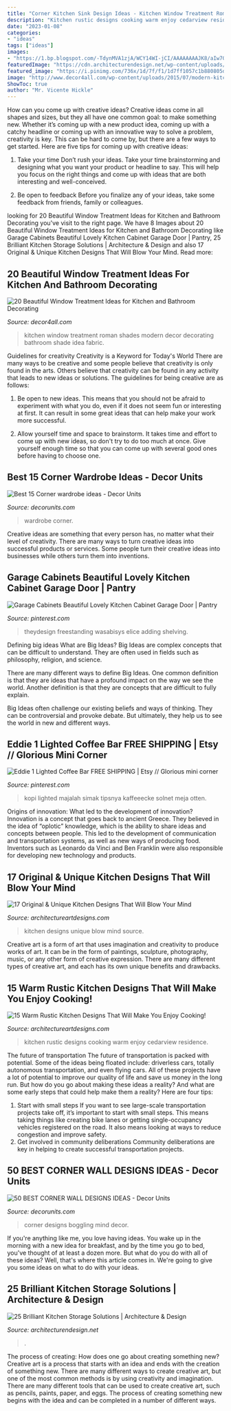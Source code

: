 ```yaml
---
title: "Corner Kitchen Sink Design Ideas - Kitchen Window Treatment Roman Shades Modern Decor Decorating Bathroom Shade Idea Fabric"
description: "Kitchen rustic designs cooking warm enjoy cedarview residence"
date: "2023-01-08"
categories:
- "ideas"
tags: ["ideas"]
images:
- "https://1.bp.blogspot.com/-TdynMVA1zjA/WCY14WI-jCI/AAAAAAAAJK8/aIw7Q43xULAG52D2LDaYtbYMiirumEvFACLcB/s1600/26294.jpg"
featuredImage: "https://cdn.architecturendesign.net/wp-content/uploads/2014/09/25-Mullet-Cabinetry-Kitchen-Corner-Drawers.jpg"
featured_image: "https://i.pinimg.com/736x/1d/7f/f1/1d7ff1057c1b880805dd29dec27b652d.jpg"
image: "http://www.decor4all.com/wp-content/uploads/2015/07/modern-kitchen-decor-roman-shades-window-treatment-ideas-4.jpg"
ShowToc: true
author: "Mr. Vicente Hickle"
---
```



How can you come up with creative ideas?
Creative ideas come in all shapes and sizes, but they all have one common goal: to make something new. Whether it’s coming up with a new product idea, coming up with a catchy headline or coming up with an innovative way to solve a problem, creativity is key. This can be hard to come by, but there are a few ways to get started. Here are five tips for coming up with creative ideas:
1. Take your time
Don’t rush your ideas. Take your time brainstorming and designing what you want your product or headline to say. This will help you focus on the right things and come up with ideas that are both interesting and well-conceived.

2. Be open to feedback
Before you finalize any of your ideas, take some feedback from friends, family or colleagues.

	

		
looking for 20 Beautiful Window Treatment Ideas for Kitchen and Bathroom Decorating you've visit to the right page. We have 8 Images about 20 Beautiful Window Treatment Ideas for Kitchen and Bathroom Decorating like Garage Cabinets Beautiful Lovely Kitchen Cabinet Garage Door | Pantry, 25 Brilliant Kitchen Storage Solutions | Architecture &amp; Design and also 17 Original &amp; Unique Kitchen Designs That Will Blow Your Mind. Read more:
		
    
## 20 Beautiful Window Treatment Ideas For Kitchen And Bathroom Decorating

<img loading=lazy src="http://www.decor4all.com/wp-content/uploads/2015/07/modern-kitchen-decor-roman-shades-window-treatment-ideas-4.jpg" onerror="this.onerror=null;this.src='https://tse1.mm.bing.net/th?id=OIP.s0mz2bCdMcStkUUikV9rYAAAAA&amp;pid=15.1';" alt="20 Beautiful Window Treatment Ideas for Kitchen and Bathroom Decorating">

_Source: decor4all.com_

>kitchen window treatment roman shades modern decor decorating bathroom shade idea fabric. 

	

Guidelines for creativity
Creativity is a Keyword for Today's World
There are many ways to be creative and some people believe that creativity is only found in the arts. Others believe that creativity can be found in any activity that leads to new ideas or solutions. The guidelines for being creative are as follows:

1. Be open to new ideas. This means that you should not be afraid to experiment with what you do, even if it does not seem fun or interesting at first. It can result in some great ideas that can help make your work more successful.

2. Allow yourself time and space to brainstorm. It takes time and effort to come up with new ideas, so don't try to do too much at once. Give yourself enough time so that you can come up with several good ones before having to choose one.


    
## Best 15 Corner Wardrobe Ideas - Decor Units

<img loading=lazy src="https://1.bp.blogspot.com/-NXlnd3Dh59Q/WbW5M_t-nzI/AAAAAAAA5jU/wyUyD3upXCoMv085NJCt0rNTo1JhUnh9QCLcBGAs/s1600/15.jpg" onerror="this.onerror=null;this.src='https://tse3.mm.bing.net/th?id=OIP.GAwy0ww3j6EfZqr1G8JL5QHaLF&amp;pid=15.1';" alt="Best 15 Corner wardrobe ideas - Decor Units">

_Source: decorunits.com_

>wardrobe corner. 

	

Creative ideas are something that every person has, no matter what their level of creativity. There are many ways to turn creative ideas into successful products or services. Some people turn their creative ideas into businesses while others turn them into inventions.

    
## Garage Cabinets Beautiful Lovely Kitchen Cabinet Garage Door | Pantry

<img loading=lazy src="https://i.pinimg.com/736x/3a/68/0f/3a680f981afc6cd08b278f8c98bb8a56.jpg" onerror="this.onerror=null;this.src='https://tse1.mm.bing.net/th?id=OIP.IlFSIxymIWMCW2cxx9q6fQHaLF&amp;pid=15.1';" alt="Garage Cabinets Beautiful Lovely Kitchen Cabinet Garage Door | Pantry">

_Source: pinterest.com_

>theydesign freestanding wasabisys elice adding shelving. 

	

Defining big ideas
What are Big Ideas?
Big Ideas are complex concepts that can be difficult to understand. They are often used in fields such as philosophy, religion, and science.

There are many different ways to define Big Ideas. One common definition is that they are ideas that have a profound impact on the way we see the world. Another definition is that they are concepts that are difficult to fully explain.

Big Ideas often challenge our existing beliefs and ways of thinking. They can be controversial and provoke debate. But ultimately, they help us to see the world in new and different ways.

    
## Eddie 1 Lighted Coffee Bar FREE SHIPPING | Etsy // Glorious Mini Corner

<img loading=lazy src="https://i.pinimg.com/736x/1d/7f/f1/1d7ff1057c1b880805dd29dec27b652d.jpg" onerror="this.onerror=null;this.src='https://tse2.mm.bing.net/th?id=OIP.MHhkSCgr-y48JT2tgydUuAHaJ3&amp;pid=15.1';" alt="Eddie 1 Lighted Coffee Bar FREE SHIPPING | Etsy // Glorious mini corner">

_Source: pinterest.com_

>kopi lighted majalah simak tipsnya kaffeeecke solnet meja otten. 

	

Origins of innovation: What led to the development of innovation?
Innovation is a concept that goes back to ancient Greece. They believed in the idea of “oplotic” knowledge, which is the ability to share ideas and concepts between people. This led to the development of communication and transportation systems, as well as new ways of producing food. Inventors such as Leonardo da Vinci and Ben Franklin were also responsible for developing new technology and products.

    
## 17 Original &amp; Unique Kitchen Designs That Will Blow Your Mind

<img loading=lazy src="https://www.architectureartdesigns.com/wp-content/uploads/2016/05/9-65-630x891.jpg" onerror="this.onerror=null;this.src='https://tse4.mm.bing.net/th?id=OIP.fbVUEPbjE7AOUutwN6ZC7AHaKe&amp;pid=15.1';" alt="17 Original &amp; Unique Kitchen Designs That Will Blow Your Mind">

_Source: architectureartdesigns.com_

>kitchen designs unique blow mind source. 

	

Creative art is a form of art that uses imagination and creativity to produce works of art. It can be in the form of paintings, sculpture, photography, music, or any other form of creative expression. There are many different types of creative art, and each has its own unique benefits and drawbacks.

    
## 15 Warm Rustic Kitchen Designs That Will Make You Enjoy Cooking!

<img loading=lazy src="https://www.architectureartdesigns.com/wp-content/uploads/2015/01/15-Warm-Rustic-Kitchen-Designs-That-Will-Make-You-Enjoy-Cooking-9-630x420.jpg" onerror="this.onerror=null;this.src='https://tse1.mm.bing.net/th?id=OIP.qkfmojB2bsat8h_HCFxkEwHaE8&amp;pid=15.1';" alt="15 Warm Rustic Kitchen Designs That Will Make You Enjoy Cooking!">

_Source: architectureartdesigns.com_

>kitchen rustic designs cooking warm enjoy cedarview residence. 

	

The future of transportation
The future of transportation is packed with potential. Some of the ideas being floated include: driverless cars, totally autonomous transportation, and even flying cars. All of these projects have a lot of potential to improve our quality of life and save us money in the long run. But how do you go about making these ideas a reality? And what are some early steps that could help make them a reality? Here are four tips: 
1. Start with small steps 
If you want to see large-scale transportation projects take off, it’s important to start with small steps. This means taking things like creating bike lanes or getting single-occupancy vehicles registered on the road. It also means looking at ways to reduce congestion and improve safety. 
2. Get involved in community deliberations 
Community deliberations are key in helping to create successful transportation projects.

    
## 50 BEST CORNER WALL DESIGNS IDEAS - Decor Units

<img loading=lazy src="https://1.bp.blogspot.com/-TdynMVA1zjA/WCY14WI-jCI/AAAAAAAAJK8/aIw7Q43xULAG52D2LDaYtbYMiirumEvFACLcB/s1600/26294.jpg" onerror="this.onerror=null;this.src='https://tse1.mm.bing.net/th?id=OIP.4zF8RVUK_jJLlKOmALCGkQHaLH&amp;pid=15.1';" alt="50 BEST CORNER WALL DESIGNS IDEAS - Decor Units">

_Source: decorunits.com_

>corner designs boggling mind decor. 

	

If you're anything like me, you love having ideas. You wake up in the morning with a new idea for breakfast, and by the time you go to bed, you've thought of at least a dozen more. But what do you do with all of these ideas? Well, that's where this article comes in. We're going to give you some ideas on what to do with your ideas.

    
## 25 Brilliant Kitchen Storage Solutions | Architecture &amp; Design

<img loading=lazy src="https://cdn.architecturendesign.net/wp-content/uploads/2014/09/25-Mullet-Cabinetry-Kitchen-Corner-Drawers.jpg" onerror="this.onerror=null;this.src='https://tse1.mm.bing.net/th?id=OIP.748ptL36zV8QrA8u0XiEhAHaJ3&amp;pid=15.1';" alt="25 Brilliant Kitchen Storage Solutions | Architecture &amp; Design">

_Source: architecturendesign.net_

>. 

	

The process of creating: How does one go about creating something new?
Creative art is a process that starts with an idea and ends with the creation of something new. There are many different ways to create creative art, but one of the most common methods is by using creativity and imagination. There are many different tools that can be used to create creative art, such as pencils, paints, paper, and eggs. The process of creating something new begins with the idea and can be completed in a number of different ways.

